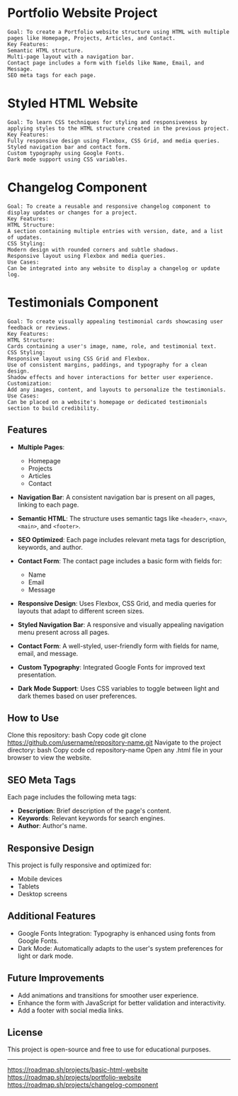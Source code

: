 # Portfolio Website Project

	Goal: To create a Portfolio website structure using HTML with multiple pages like Homepage, Projects, Articles, and Contact.
	Key Features:
	Semantic HTML structure.
	Multi-page layout with a navigation bar.
	Contact page includes a form with fields like Name, Email, and Message.
	SEO meta tags for each page.

# Styled HTML Website

	Goal: To learn CSS techniques for styling and responsiveness by applying styles to the HTML structure created in the previous project.
	Key Features:
	Fully responsive design using Flexbox, CSS Grid, and media queries.
	Styled navigation bar and contact form.
	Custom typography using Google Fonts.
	Dark mode support using CSS variables.

# Changelog Component

	Goal: To create a reusable and responsive changelog component to display updates or changes for a project.
	Key Features:
	HTML Structure:
	A section containing multiple entries with version, date, and a list of updates.
	CSS Styling:
	Modern design with rounded corners and subtle shadows.
	Responsive layout using Flexbox and media queries.
	Use Cases:
	Can be integrated into any website to display a changelog or update log.

# Testimonials Component

	Goal: To create visually appealing testimonial cards showcasing user feedback or reviews.
	Key Features:
	HTML Structure:
	Cards containing a user's image, name, role, and testimonial text.
	CSS Styling:
	Responsive layout using CSS Grid and Flexbox.
	Use of consistent margins, paddings, and typography for a clean design.
	Shadow effects and hover interactions for better user experience.
	Customization:
	Add any images, content, and layouts to personalize the testimonials.
	Use Cases:
	Can be placed on a website's homepage or dedicated testimonials section to build credibility.

## Features

- **Multiple Pages**:
  - Homepage
  - Projects
  - Articles
  - Contact

- **Navigation Bar**:
  A consistent navigation bar is present on all pages, linking to each page.

- **Semantic HTML**:
  The structure uses semantic tags like `<header>`, `<nav>`, `<main>`, and `<footer>`.

- **SEO Optimized**:
  Each page includes relevant meta tags for description, keywords, and author.

- **Contact Form**:
  The contact page includes a basic form with fields for:
  - Name
  - Email
  - Message
  
- **Responsive Design**: 
    Uses Flexbox, CSS Grid, and media queries for layouts that adapt to different screen sizes.
- **Styled Navigation Bar**: 
	A responsive and visually appealing navigation menu present across all pages.
- **Contact Form**: 
	A well-styled, user-friendly form with fields for name, email, and message.
- **Custom Typography**:
	Integrated Google Fonts for improved text presentation.
- **Dark Mode Support**: 
	Uses CSS variables to toggle between light and dark themes based on user preferences.

## How to Use

 Clone this repository:
 bash
 Copy code
 git clone https://github.com/username/repository-name.git
 Navigate to the project directory:
 bash
 Copy code
 cd repository-name
 Open any .html file in your browser to view the website.

## SEO Meta Tags

Each page includes the following meta tags:
- **Description**: Brief description of the page's content.
- **Keywords**: Relevant keywords for search engines.
- **Author**: Author's name.

## Responsive Design

This project is fully responsive and optimized for:

- Mobile devices
- Tablets
- Desktop screens

## Additional Features

- Google Fonts Integration: Typography is enhanced using fonts from Google Fonts.
- Dark Mode: Automatically adapts to the user's system preferences for light or dark mode.

## Future Improvements

- Add animations and transitions for smoother user experience.
- Enhance the form with JavaScript for better validation and interactivity.
- Add a footer with social media links.

## License

This project is open-source and free to use for educational purposes.

---
https://roadmap.sh/projects/basic-html-website
https://roadmap.sh/projects/portfolio-website
https://roadmap.sh/projects/changelog-component